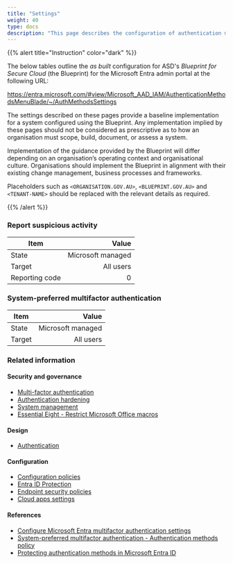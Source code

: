 ```yaml
---
title: "Settings"
weight: 40
type: docs
description: "This page describes the configuration of authentication method settings of Microsoft Entra ID associated with systems built according to the guidance provided by ASD's Blueprint for Secure Cloud."
---
```


{{% alert title="Instruction" color="dark" %}}

The below tables outline the _as built_ configuration for ASD's _Blueprint for Secure Cloud_ (the Blueprint) for the Microsoft Entra admin portal at the following URL:

<https://entra.microsoft.com/#view/Microsoft_AAD_IAM/AuthenticationMethodsMenuBlade/~/AuthMethodsSettings>

The settings described on these pages provide a baseline implementation for a system configured using the Blueprint. Any implementation implied by these pages should not be considered as prescriptive as to how an organisation must scope, build, document, or assess a system.

Implementation of the guidance provided by the Blueprint will differ depending on an organisation’s operating context and organisational culture. Organisations should implement the Blueprint in alignment with their existing change management, business processes and frameworks.

Placeholders such as `<ORGANISATION.GOV.AU>`, `<BLUEPRINT.GOV.AU>` and `<TENANT-NAME>` should be replaced with the relevant details as required.

{{% /alert %}}

### Report suspicious activity

| Item           |             Value |
| -------------- | ----------------: |
| State          | Microsoft managed |
| Target         |         All users |
| Reporting code |                 0 |

### System-preferred multifactor authentication

| Item   |             Value |
| ------ | ----------------: |
| State  | Microsoft managed |
| Target |         All users |

### Related information

#### Security and governance

- [Multi-factor authentication](/security-and-governance/essential-eight/multi-factor-authentication)
- [Authentication hardening](/security-and-governance/system-security-plan/system-hardening-authentication)
- [System management](/security-and-governance/system-security-plan/system-management)
- [Essential Eight - Restrict Microsoft Office macros](/security-and-governance/essential-eight/restrict-microsoft-office-macros)

#### Design

- [Authentication](/design/platform/identity/authentication)

#### Configuration

- [Configuration policies](/configuration/intune/devices/configuration-policies)
- [Entra ID Protection](/configuration/entra-id/protection)
- [Endpoint security policies](/configuration/defender/endpoints/configuration-management/endpoint-security-policies)
- [Cloud apps settings](/configuration/defender/settings/cloud-apps/settings)

#### References

- [Configure Microsoft Entra multifactor authentication settings](https://learn.microsoft.com/entra/identity/authentication/howto-mfa-mfasettings)
- [System-preferred multifactor authentication - Authentication methods policy](https://learn.microsoft.com/entra/identity/authentication/concept-system-preferred-multifactor-authentication)
- [Protecting authentication methods in Microsoft Entra ID](https://learn.microsoft.com/entra/identity/authentication/concept-authentication-default-enablement)
